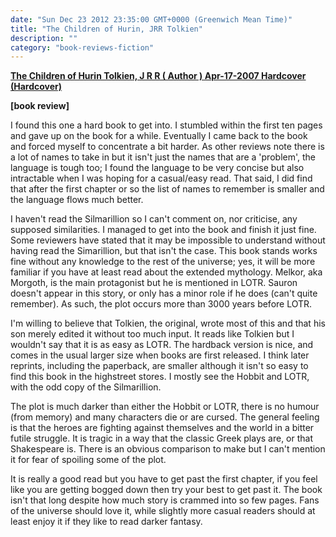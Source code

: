 ```yaml
---
date: "Sun Dec 23 2012 23:35:00 GMT+0000 (Greenwich Mean Time)"
title: "The Children of Hurin, JRR Tolkien"
description: ""
category: "book-reviews-fiction"
---
```

**[The Children of Hurin Tolkien, J R R ( Author ) Apr-17-2007 Hardcover (Hardcover)](http://www.amazon.co.uk/Children-Tolkien-Author-Apr-17-2007-Hardcover/dp/B005C8QQAI/ref=cm_aya_orig_subj)**

**\[book review\]**

I found this one a hard book to get into. I stumbled within the first ten pages and gave up on the book for a while. Eventually I came back to the book and forced myself to concentrate a bit harder. As other reviews note there is a lot of names to take in but it isn't just the names that are a 'problem', the language is tough too; I found the language to be very concise but also intractable when I was hoping for a casual/easy read. That said, I did find that after the first chapter or so the list of names to remember is smaller and the language flows much better.  
  
I haven't read the Silmarillion so I can't comment on, nor criticise, any supposed similarities. I managed to get into the book and finish it just fine. Some reviewers have stated that it may be impossible to understand without having read the Simarillion, but that isn't the case. This book stands works fine without any knowledge to the rest of the universe; yes, it will be more familiar if you have at least read about the extended mythology. Melkor, aka Morgoth, is the main protagonist but he is mentioned in LOTR. Sauron doesn't appear in this story, or only has a minor role if he does (can't quite remember). As such, the plot occurs more than 3000 years before LOTR.  
  
I'm willing to believe that Tolkien, the original, wrote most of this and that his son merely edited it without too much input. It reads like Tolkien but I wouldn't say that it is as easy as LOTR. The hardback version is nice, and comes in the usual larger size when books are first released. I think later reprints, including the paperback, are smaller although it isn't so easy to find this book in the highstreet stores. I mostly see the Hobbit and LOTR, with the odd copy of the Silmarillion.  
  
The plot is much darker than either the Hobbit or LOTR, there is no humour (from memory) and many characters die or are cursed. The general feeling is that the heroes are fighting against themselves and the world in a bitter futile struggle. It is tragic in a way that the classic Greek plays are, or that Shakespeare is. There is an obvious comparison to make but I can't mention it for fear of spoiling some of the plot.  
  
It is really a good read but you have to get past the first chapter, if you feel like you are getting bogged down then try your best to get past it. The book isn't that long despite how much story is crammed into so few pages. Fans of the universe should love it, while slightly more casual readers should at least enjoy it if they like to read darker fantasy.